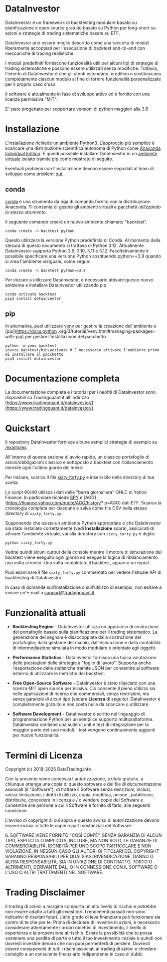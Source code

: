 # DataInvestor

DataInvestor è un framework di backtesting modulare basato su pianificazione e open source gratuito basato su Python per long-short su azioni e strategie di trading sistematiche basate su ETF.

DataInvestor può essere meglio descritto come una raccolta di moduli liberamente accoppiati per l'esecuzione di backtest end-to-end con meccaniche di trading realistiche.

I moduli predefiniti forniscono funzionalità utili per alcuni tipi di strategie di trading sistematiche e possono essere utilizzati senza modifiche. Tuttavia, l'intento di DataInvestor è che gli utenti estendano, ereditino o sostituiscano completamente ciascun modulo al fine di fornire funzionalità personalizzate per il proprio caso d'uso.

Il software è attualmente in fase di sviluppo attivo ed è fornito con una licenza permissiva "MIT".

E' stato progettato per sopportare versioni di python maggiori alla 3.6


# Installazione

L'installazione richiede un ambiente Python3. L'approccio più semplice è scaricare una distribuzione scientifica autonoma di Python come [Anaconda Individual Edition](https://www.anaconda.com/products/individual#Downloads). È quindi possibile installare DataInvestor in un [ambiente virtuale](https://docs.python.org/3/tutorial/venv.html#virtual-environments-and-packages) isolato tramite pip come mostrato di seguito.

Eventuali problemi con l'installazione devono essere segnalati al team di sviluppo come problemi [qui](https://github.com/tradingquant.it/DataInvestor/issues).


## conda

[conda](https://docs.conda.io/projects/conda/en/latest/) è uno strumento da riga di comando fornito con la distribuzione Anaconda. Ti consente di gestire gli ambienti virtuali e pacchetti _utilizzando lo stesso strumento_.

Il seguente comando creerà un nuovo ambiente chiamato "backtest".

```
conda create -n backtest python
```
Questo utilizzerà la versione Python predefinita di Conda. Al momento della stesura di questo documento si trattava di Python 3.12. Attualmente DataInvestor supporta Python 3.9, 3.10, 3.11 e 3.12. Facoltativamente è possibile specificare una versione Python sostituendo python==3.9 quando si crea l'ambiente vistguale, come segue:

```
conda create -n backtest python==3.9
```

Per iniziare a utilizzare DataInvestor, è necessario attivare questo nuovo ambiente e installare DataInvestor utilizzando pip.

```
conda activate backtest
pip3 install datainvestor
```

## pip

In alternativa, puoi utilizzare [venv](https://docs.python.org/3/tutorial/venv.html#creating-virtual-environments) per gestire la creazione dell'ambiente e [pip](https://docs.python .org/3/tutorial/venv.html#managing-packages-with-pip) per gestire l'installazione del pacchetto.

```
python -m venv backtest
source backtest/bin/activate # È necessario attivare l'ambiente prima di installare il pacchetto
pip3 install datainvestor
```

# Documentazione completa

La documentazione completa e i tutorial per i neofiti di DataInvestor sono disponibili su Tradingquant.it all'indirizzo [https://www.tradingquant.it/datainvestor/](https://www.tradingquant.it/datainvestor/).

# Quickstart

Il repository DataInvestor fornisce alcune semplici strategie di esempio su [/examples](https://github.com/tradingquant.it/DataInvestor/tree/master/examples).

All'interno di questa sezione di avvio rapido, un classico portafoglio di azioni/obbligazioni classico è sottoposto a backtest con ribilanciamento mensile ogni l'ultimo giorno del mese.

Per iniziare, scarica il file [sixty_forty.py](https://github.com/tradingquant.it/DataInvestor/blob/master/examples/sixty_forty.py) e inseriscilo nella directory di tua scelta.

Lo script 60/40 utilizza i dati delle "barra giornaliera" OHLC di Yahoo Finance. In particolare richiede [SPY](https://finance.yahoo.com/quote/SPY/history?p=SPY) e [AGG](https://finance.yahoo.com/quote/AGG/history? p=AGG) dati ETF. Scarica la cronologia completa per ciascuno e salva come file CSV nella stessa directory di ``sixty_forty.py``.

Supponendo che esista un ambiente Python appropriato e che DataInvestor sia stato installato correttamente (vedi **Installazione** sopra), assicurati di attivare l'ambiente virtuale, vai alla directory con ``sixty_forty.py`` e digita:

```
python sixty_forty.py
```

Vedrai quindi alcuni output della console mentre il motore di simulazione del backtest viene eseguito ogni giorno ed esegue la logica di ribilanciamento una volta al mese. Una volta completato il backtest, apparirà un report.

Puoi esaminare il file ``sixty_forty.py`` commentato per vedere l'attuale API di backtesting di DataInvestor.

In caso di domande sull'installazione o sull'utilizzo di esempio, non esitare a inviare un'e-mail a [support@tradingquant.it](mailto:support@tradingquant.it)

# Funzionalità attuali

* **Backtesting Engine** - DataInvestor utilizza un approccio di costruzione del portafoglio basato sulla pianificazione per il trading sistematico. La generazione del segnale è disaccoppiata dalla costruzione del portafoglio, dalla gestione del rischio, dall'esecuzione e dalla contabilità di intermediazione simulata in modo modulare e orientato agli oggetti.

* **Performance Statistics** - DataInvestor fornisce una tipica valutazione delle prestazioni delle strategie a "foglio di lavoro". Supporta anche l'esportazione delle statistiche tramite JSON per consentire al software esterno di utilizzare le metriche dei backtest.

* **Free Open-Source Software** - DataInvestor è stato rilasciato con una licenza MIT open source permissiva. Ciò consente il pieno utilizzo sia nelle applicazioni di ricerca che commerciali, senza restrizioni, ma senza garanzie di alcun tipo (vedere **Licenza** di seguito). DataInvestor è completamente gratuito e non costa nulla da scaricare o utilizzare.

* **Software Development** - DataInvestor è scritto nel linguaggio di programmazione Python per un semplice supporto multipiattaforma. DataInvestor contiene una suite di unit e test di integrazione per la maggior parte dei suoi moduli. I test vengono continuamente aggiunti per nuove funzionalità.

# Termini di Licenza

Copyright (c) 2018-2025 DataTrading.info


Con la presente viene concessa l'autorizzazione, a titolo gratuito, a chiunque ottenga una copia di questo software e dei file di documentazione associati (il "Software"), di trattare il Software senza restrizioni, inclusi, senza limitazione, i diritti di utilizzo, copia, modifica, unione , pubblicare, distribuire, concedere in licenza e / o vendere copie del Software e consentire alle persone a cui il Software è fornito di farlo, alle seguenti condizioni:

L'avviso di copyright di cui sopra e questo avviso di autorizzazione devono essere inclusi in tutte le copie o parti sostanziali del Software.

IL SOFTWARE VIENE FORNITO "COSÌ COM'È", SENZA GARANZIA DI ALCUN TIPO, ESPLICITA O IMPLICITA, INCLUSE, MA NON SOLO, LE GARANZIE DI COMMERCIABILITÀ, IDONEITÀ PER UNO SCOPO PARTICOLARE E NON VIOLAZIONE. IN NESSUN CASO GLI AUTORI OI TITOLARI DEL COPYRIGHT SARANNO RESPONSABILI PER QUALSIASI RIVENDICAZIONE, DANNO O ALTRA RESPONSABILITÀ, SIA IN UN'AZIONE DI CONTRATTO, TORTO O ALTRIMENTI, DERIVANTE DAL, O IN CONNESSIONE CON IL SOFTWARE O L'USO O ALTRI TRATTAMENTI NEL SOFTWARE.

# Trading Disclaimer

Il trading di azioni a margine comporta un alto livello di rischio e potrebbe non essere adatto a tutti gli investitori. I rendimenti passati non sono indicativi di risultati futuri. L'alto grado di leva finanziaria può funzionare sia contro di te che per te. Prima di decidere di investire in azioni, è necessario considerare attentamente i propri obiettivi di investimento, il livello di esperienza e la propensione al rischio. Esiste la possibilità che tu possa sostenere una perdita di parte o tutto il tuo investimento iniziale e quindi non dovresti investire denaro che non puoi permetterti di perdere. Dovresti essere consapevole di tutti i rischi associati al trading di azioni e chiedere consiglio a un consulente finanziario indipendente in caso di dubbi.
